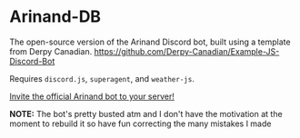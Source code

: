 # Arinand-DB
The open-source version of the Arinand Discord bot, built using a template from Derpy Canadian. https://github.com/Derpy-Canadian/Example-JS-Discord-Bot

Requires `discord.js`, `superagent`, and `weather-js`.

[Invite the official Arinand bot to your server!](https://discordapp.com/oauth2/authorize?&client_id=579058469311741952&scope=bot&permissions=8)

**NOTE:** The bot's pretty busted atm and I don't have the motivation at the moment to rebuild it so have fun correcting the many mistakes I made
